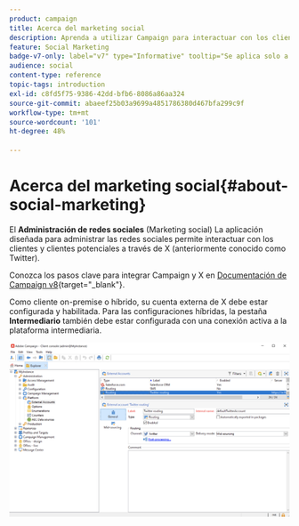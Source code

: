 ```yaml
---
product: campaign
title: Acerca del marketing social
description: Aprenda a utilizar Campaign para interactuar con los clientes a través de Twitter
feature: Social Marketing
badge-v7-only: label="v7" type="Informative" tooltip="Se aplica solo a Campaign Classic v7"
audience: social
content-type: reference
topic-tags: introduction
exl-id: c8fd5f75-9386-42dd-bfb6-8086a86aa324
source-git-commit: abaeef25b03a9699a4851786380d467bfa299c9f
workflow-type: tm+mt
source-wordcount: '101'
ht-degree: 48%

---
```


# Acerca del marketing social{#about-social-marketing}

El **Administración de redes sociales** (Marketing social) La aplicación diseñada para administrar las redes sociales permite interactuar con los clientes y clientes potenciales a través de X (anteriormente conocido como Twitter).

Conozca los pasos clave para integrar Campaign y X en [Documentación de Campaign v8](https://experienceleague.adobe.com/docs/campaign/campaign-v8/connect/ac-tw.html?lang=es){target="_blank"}.

Como cliente on-premise o híbrido, su cuenta externa de X debe estar configurada y habilitada. Para las configuraciones híbridas, la pestaña **Intermediario** también debe estar configurada con una conexión activa a la plataforma intermediaria.

![](assets/tw-external-account.png)

